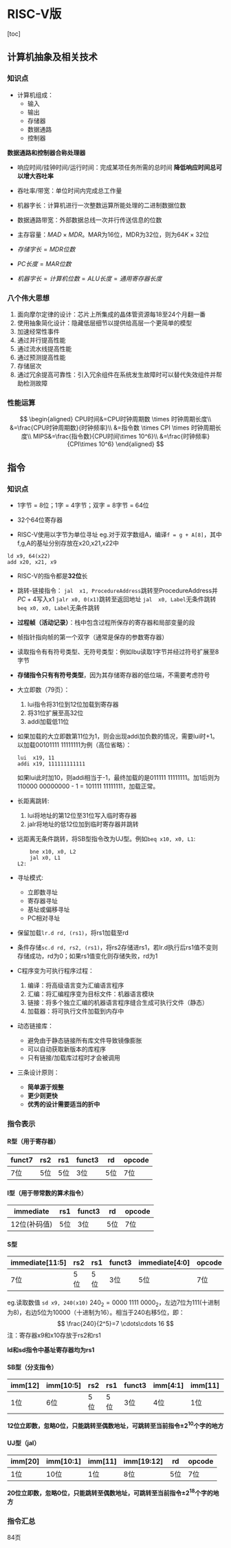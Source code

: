 # RISC-V版

[toc]

## 计算机抽象及相关技术

### 知识点

- 计算机组成：
  - 输入
  - 输出
  - 存储器
  - 数据通路
  - 控制器

**数据通路和控制器合称处理器**

- 响应时间/挂钟时间/运行时间：完成某项任务所需的总时间
    **降低响应时间总可以增大吞吐率**

- 吞吐率/带宽：单位时间内完成总工作量

- 机器字长：计算机进行一次整数运算所能处理的二进制数据位数

- 数据通路带宽：外部数据总线一次并行传送信息的位数

- 主存容量：$MAD \times MDR$。MAR为16位，MDR为32位，则为$64K\times 32$位

- $存储字长=MDR位数$

- $PC长度=MAR位数$

- $机器字长=计算机位数=ALU长度=通用寄存器长度$

### 八个伟大思想

1. 面向摩尔定律的设计：芯片上所集成的晶体管资源每18至24个月翻一番
2. 使用抽象简化设计：隐藏低层细节以提供给高层一个更简单的模型
3. 加速经常性事件
4. 通过并行提高性能
5. 通过流水线提高性能
6. 通过预测提高性能
7. 存储层次
8. 通过冗余提高可靠性：引入冗余组件在系统发生故障时可以替代失效组件并帮助检测故障

### 性能运算

$$
\begin{aligned}
CPU时间&=CPU时钟周期数 \times 时钟周期长度\\
&=\frac{CPU时钟周期数}{时钟频率}\\
&=指令数 \times CPI \times 时钟周期长度\\
MIPS&=\frac{指令数}{CPU时间\times 10^6}\\
&=\frac{时钟频率}{CPI\times 10^6}
\end{aligned}
$$

## 指令

### 知识点

- 1字节 = 8位；1字 = 4字节；双字 = 8字节 = 64位

- 32个64位寄存器

- RISC-V使用以字节为单位寻址
eg.对于双字数组A，编译`f = g + A[8]`，其中f,g,A的基址分别存放在x20,x21,x22中

```RISC-V
ld x9, 64(x22)
add x20, x21, x9
```

- RISC-V的指令都是**32位**长

- 跳转-链接指令：
    `jal  x1, ProcedureAddress`跳转至ProcedureAddress并$PC+4$写入x1
    `jalr x0, 0(x1)`跳转至返回地址
    `jal  x0, Label`无条件跳转
    `beq x0, x0, Label`无条件跳转

- **过程帧（活动记录）**：栈中包含过程所保存的寄存器和局部变量的段

- 帧指针指向帧的第一个双字（通常是保存的参数寄存器）

- 读取指令有有符号类型、无符号类型：例如lbu读取1字节并经过符号扩展至8字节

- **存储指令只有有符号类型**，因为其存储寄存器的低位端，不需要考虑符号

- 大立即数（79页）：
    1. lui指令将31位到12位加载到寄存器
    2. 将31位扩展至高32位
    3. addi加载低11位

- 如果加载的大立即数第11位为1，则会出现addi加负数的情况，需要lui时+1。以加载00101111 11111111为例（高位省略）：

    ```RISC-V
    lui  x19, 11
    addi x19, 111111111111
    ```

    如果lui此时加10，则addi相当于-1，最终加载的是011111 11111111。加1后则为110000 00000000 - 1 = 101111 11111111，加载正常。

- 长距离跳转:
    1. lui将地址的第12位至31位写入临时寄存器
    1. jalr将地址的低12位加到临时寄存器并跳转

- 远距离无条件跳转，将SB型指令改为UJ型。例如`beq x10, x0, L1`:

    ```RISC-V
        bne x10, x0, L2
        jal x0, L1
    L2:
    ```

- 寻址模式:
  - 立即数寻址
  - 寄存器寻址
  - 基址或偏移寻址
  - PC相对寻址

- 保留加载`lr.d rd, (rs1)`，将rs1加载至rd

- 条件存储`sc.d rd, rs2, (rs1)`，将rs2存储进rs1，若lr.d执行后rs1值不变则存储成功，rd为0；如果rs1值变化则存储失败，rd为1

- C程序变为可执行程序过程：
    1. 编译：将高级语言变为汇编语言程序
    2. 汇编：将汇编程序变为目标文件：机器语言模块
    3. 链接：将多个独立汇编的机器语言程序缝合生成可执行文件（静态）
    4. 加载器：将可执行文件加载到内存中

- 动态链接库：
  - 避免由于静态链接所有库文件导致镜像膨胀
  - 可以自动获取新版本的库程序
  - 只有链接/加载库过程时才会被调用

- 三条设计原则：
  - **简单源于规整**
  - **更少则更快**
  - **优秀的设计需要适当的折中**

### 指令表示

#### R型（用于寄存器）

|funct7|rs2|rs1|funct3|rd|opcode|
|-|-|-|-|-|-|
|7位|5位|5位|3位|5位|7位|

#### I型（用于带常数的算术指令）

|immediate|rs1|funct3|rd|opcode|
|-|-|-|-|-|
|12位(补码值)|5位|3位|5位|7位|

#### S型

|immediate[11:5]|rs2|rs1|funct3|immediate[4:0]|opcode|
|-|-|-|-|-|-|
|7位|5位|5位|3位|5位|7位|

eg.读取数值
`sd x9, 240(x10)`
$240_2 = 0000\ 1111\ 0000_2$，左边7位为111(十进制为8)，右边5位为10000（十进制为16）。相当于240右移5位，即：
$$
\frac{240}{2^5}=7 \cdots\cdots 16
$$
注：寄存器x9和x10存放于rs2和rs1

**ld和sd指令中基址寄存器均为rs1**

#### SB型（分支指令）

|imm[12]|imm[10:5]|rs2|rs1|funct3|imm[4:1]|imm[11]|opcode|
|-|-|-|-|-|-|-|-|
|1位|6位|5位|5位|3位|4位|1位|7位|

**12位立即数，忽略0位，只能跳转至偶数地址，可跳转至当前指令$\pm2^{10}$个字的地方**

#### UJ型（jal）

|imm[20]|imm[10:1]|imm[11]|imm[19:12]|rd|opcode|
|-|-|-|-|-|-|
|1位|10位|1位|8位|5位|7位|

**20位立即数，忽略0位，只能跳转至偶数地址，可跳转至当前指令$\pm2^{18}$个字的地方**

### 指令汇总

84页

